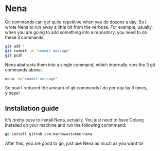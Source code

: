 # Nena

Git commands can get quite repetitive when you do dozens a day. So I wrote Nena to run away a little bit from the verbose. For example, usually, when you are going to add something into a repository, you need to do these 3 commands:

```bash
git add *
git commit -m "commit message"
git push
```

Nena abstracts them into a single command, which internally runs the 3 git commands above:

```bash
nena -m="commit message"
```

So now I reduced the amount of git commands I do per day by 3 times, yipeee!

## Installation guide

It's pretty easy to install Nena, actually. You just need to have Golang installed on your machine and run the following commmand:

```go
go install github.com/nandowastaken/nena
```

After this, you are good to go, just use Nena as much as you want to!
